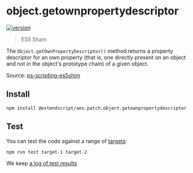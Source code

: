 # object.getownpropertydescriptor

[![version](https://img.shields.io/npm/v/@extendscript/aes.patch.object.getownpropertydescriptor.svg)](https://www.npmjs.org/package/@extendscript/aes.patch.object.getownpropertydescriptor)

> ES5 Sham

The `Object.getOwnPropertyDescriptor()` method returns a property descriptor for an own property (that is, one directly present on an object and not in the object's prototype chain) of a given object.

Source: [ps-scripting-es5shim](https://github.com/EugenTepin/ps-scripting-es5shim/blob/master/lib/Object/getOwnPropertyDescriptor.js)

## Install

    npm install @extendscript/aes.patch.object.getownpropertydescriptor

## Test

You can test the code against a range of [targets](https://github.com/nbqx/fakestk/blob/master/resources/versions.json):

    npm run test target-1 target-2

We keep [a log of test results](./test/results_log.md)

